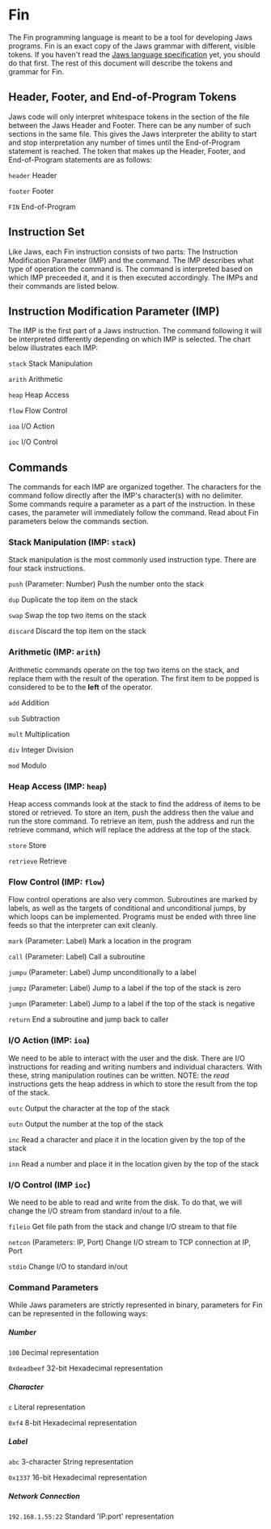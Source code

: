 # Fin

The Fin programming language is meant to be a tool for developing Jaws programs. Fin is an exact copy of the Jaws grammar with different, visible tokens. If you haven't read the [Jaws language specification](../jawsVM/README.md) yet, you should do that first. The rest of this document will describe the tokens and grammar for Fin.

## Header, Footer, and End-of-Program Tokens

Jaws code will only interpret whitespace tokens in the section of the file between the Jaws Header and Footer. There can be any number of such sections in the same file. This gives the Jaws interpreter the ability to start and stop interpretation any number of times until the End-of-Program statement is reached. The token that makes up the Header, Footer, and End-of-Program statements are as follows:

`header` Header

`footer` Footer

`FIN` End-of-Program

## Instruction Set

Like Jaws, each Fin instruction consists of two parts: The Instruction Modification Parameter (IMP) and the command. The IMP describes what type of operation the command is. The command is interpreted based on which IMP preceeded it, and it is then executed accordingly. The IMPs and their commands are listed below.

## Instruction Modification Parameter (IMP)

The IMP is the first part of a Jaws instruction. The command following it will be interpreted differently depending on which IMP is selected. The chart below illustrates each IMP:

`stack` Stack Manipulation

`arith` Arithmetic

`heap` Heap Access

`flow` Flow Control

`ioa` I/O Action

`ioc` I/O Control

## Commands

The commands for each IMP are organized together. The characters for the command follow directly after the IMP's character(s) with no delimiter. Some commands require a parameter as a part of the instruction. In these cases, the parameter will immediately follow the command. Read about Fin parameters below the commands section.

### Stack Manipulation (IMP: `stack`)

Stack manipulation is the most commonly used instruction type. There are four stack instructions.

`push` (Parameter: Number) Push the number onto the stack

`dup` Duplicate the top item on the stack

`swap` Swap the top two items on the stack

`discard` Discard the top item on the stack

### Arithmetic (IMP: `arith`)

Arithmetic commands operate on the top two items on the stack, and replace them with the result of the operation. The first item to be popped is considered to be to the **left** of the operator.

`add` Addition

`sub` Subtraction

`mult` Multiplication

`div` Integer Division

`mod` Modulo

### Heap Access (IMP: `heap`)

Heap access commands look at the stack to find the address of items to be stored or retrieved. To store an item, push the address then the value and run the store command. To retrieve an item, push the address and run the retrieve command, which will replace the address at the top of the stack.

`store` Store

`retrieve` Retrieve

### Flow Control (IMP: `flow`)

Flow control operations are also very common. Subroutines are marked by labels, as well as the targets of conditional and unconditional jumps, by which loops can be implemented. Programs must be ended with three line feeds so that the interpreter can exit cleanly.

`mark` (Parameter: Label) Mark a location in the program

`call` (Parameter: Label) Call a subroutine

`jumpu` (Parameter: Label) Jump unconditionally to a label

`jumpz` (Parameter: Label) Jump to a label if the top of the stack is zero

`jumpn` (Parameter: Label) Jump to a label if the top of the stack is negative

`return` End a subroutine and jump back to caller

### I/O Action (IMP: `ioa`)

We need to be able to interact with the user and the disk. There are I/O instructions for reading and writing numbers and individual characters. With these, string manipulation routines can be written. NOTE: the *read* instructions gets the heap address in which to store the result from the top of the stack.

`outc` Output the character at the top of the stack

`outn` Output the number at the top of the stack

`inc` Read a character and place it in the location given by the top of the stack

`inn` Read a number and place it in the location given by the top of the stack

### I/O Control (IMP `ioc`)

We need to be able to read and write from the disk. To do that, we will change the I/O stream from standard in/out to a file.

`fileio` Get file path from the stack and change I/O stream to that file

`netcon` (Parameters: IP, Port) Change I/O stream to TCP connection at IP, Port

`stdio` Change I/O to standard in/out

### Command Parameters

While Jaws parameters are strictly represented in binary, parameters for Fin can be represented in the following ways:

##### Number

`100` Decimal representation

`0xdeadbeef` 32-bit Hexadecimal representation

##### Character

`c` Literal representation

`0xf4` 8-bit Hexadecimal representation

##### Label

`abc` 3-character String representation

`0x1337` 16-bit Hexadecimal representation

##### Network Connection

`192.168.1.55:22` Standard 'IP:port' representation
